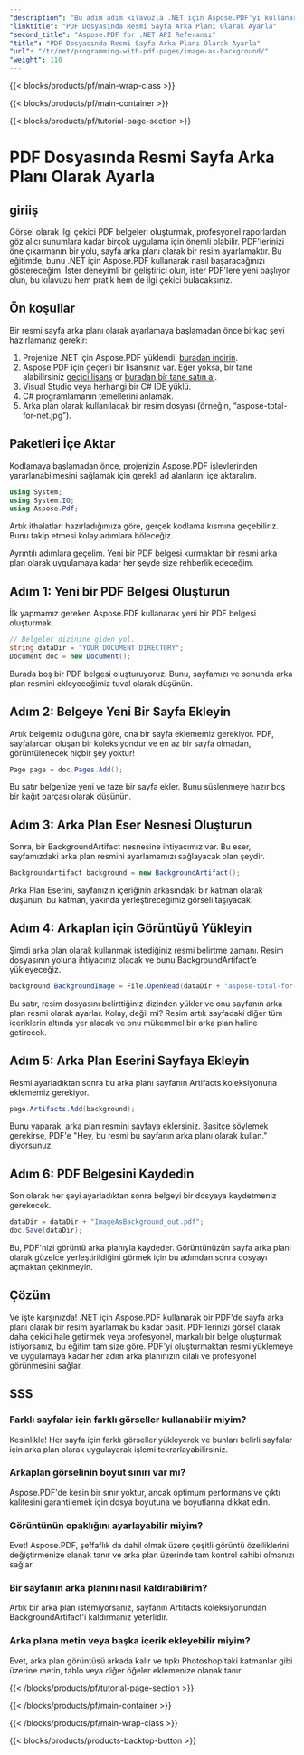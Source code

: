 ```yaml
---
"description": "Bu adım adım kılavuzla .NET için Aspose.PDF'yi kullanarak bir PDF'de sayfa arka planı olarak bir resmi nasıl ayarlayacağınızı öğrenin. Profesyonel, görsel olarak çekici belgeler oluşturun."
"linktitle": "PDF Dosyasında Resmi Sayfa Arka Planı Olarak Ayarla"
"second_title": "Aspose.PDF for .NET API Referansı"
"title": "PDF Dosyasında Resmi Sayfa Arka Planı Olarak Ayarla"
"url": "/tr/net/programming-with-pdf-pages/image-as-background/"
"weight": 110
---
```


{{< blocks/products/pf/main-wrap-class >}}

{{< blocks/products/pf/main-container >}}

{{< blocks/products/pf/tutorial-page-section >}}

# PDF Dosyasında Resmi Sayfa Arka Planı Olarak Ayarla

## giriiş

Görsel olarak ilgi çekici PDF belgeleri oluşturmak, profesyonel raporlardan göz alıcı sunumlara kadar birçok uygulama için önemli olabilir. PDF'lerinizi öne çıkarmanın bir yolu, sayfa arka planı olarak bir resim ayarlamaktır. Bu eğitimde, bunu .NET için Aspose.PDF kullanarak nasıl başaracağınızı göstereceğim. İster deneyimli bir geliştirici olun, ister PDF'lere yeni başlıyor olun, bu kılavuzu hem pratik hem de ilgi çekici bulacaksınız.

## Ön koşullar

Bir resmi sayfa arka planı olarak ayarlamaya başlamadan önce birkaç şeyi hazırlamanız gerekir:

1. Projenize .NET için Aspose.PDF yüklendi. [buradan indirin](https://releases.aspose.com/pdf/net/).
2. Aspose.PDF için geçerli bir lisansınız var. Eğer yoksa, bir tane alabilirsiniz [geçici lisans](https://purchase.aspose.com/tempveyaary-license/) or [buradan bir tane satın al](https://purchase.aspose.com/buy).
3. Visual Studio veya herhangi bir C# IDE yüklü.
4. C# programlamanın temellerini anlamak.
5. Arka plan olarak kullanılacak bir resim dosyası (örneğin, “aspose-total-for-net.jpg”).

## Paketleri İçe Aktar

Kodlamaya başlamadan önce, projenizin Aspose.PDF işlevlerinden yararlanabilmesini sağlamak için gerekli ad alanlarını içe aktaralım.

```csharp
using System;
using System.IO;
using Aspose.Pdf;
```

Artık ithalatları hazırladığımıza göre, gerçek kodlama kısmına geçebiliriz. Bunu takip etmesi kolay adımlara böleceğiz.

Ayrıntılı adımlara geçelim. Yeni bir PDF belgesi kurmaktan bir resmi arka plan olarak uygulamaya kadar her şeyde size rehberlik edeceğim.

## Adım 1: Yeni bir PDF Belgesi Oluşturun

İlk yapmamız gereken Aspose.PDF kullanarak yeni bir PDF belgesi oluşturmak.

```csharp
// Belgeler dizinine giden yol.
string dataDir = "YOUR DOCUMENT DIRECTORY";
Document doc = new Document();
```

Burada boş bir PDF belgesi oluşturuyoruz. Bunu, sayfamızı ve sonunda arka plan resmini ekleyeceğimiz tuval olarak düşünün.

## Adım 2: Belgeye Yeni Bir Sayfa Ekleyin

Artık belgemiz olduğuna göre, ona bir sayfa eklememiz gerekiyor. PDF, sayfalardan oluşan bir koleksiyondur ve en az bir sayfa olmadan, görüntülenecek hiçbir şey yoktur!

```csharp
Page page = doc.Pages.Add();
```

Bu satır belgenize yeni ve taze bir sayfa ekler. Bunu süslenmeye hazır boş bir kağıt parçası olarak düşünün.

## Adım 3: Arka Plan Eser Nesnesi Oluşturun

Sonra, bir BackgroundArtifact nesnesine ihtiyacımız var. Bu eser, sayfamızdaki arka plan resmini ayarlamamızı sağlayacak olan şeydir.

```csharp
BackgroundArtifact background = new BackgroundArtifact();
```

Arka Plan Eserini, sayfanızın içeriğinin arkasındaki bir katman olarak düşünün; bu katman, yakında yerleştireceğimiz görseli taşıyacak.

## Adım 4: Arkaplan için Görüntüyü Yükleyin

Şimdi arka plan olarak kullanmak istediğiniz resmi belirtme zamanı. Resim dosyasının yoluna ihtiyacınız olacak ve bunu BackgroundArtifact'e yükleyeceğiz.

```csharp
background.BackgroundImage = File.OpenRead(dataDir + "aspose-total-for-net.jpg");
```

Bu satır, resim dosyasını belirttiğiniz dizinden yükler ve onu sayfanın arka plan resmi olarak ayarlar. Kolay, değil mi? Resim artık sayfadaki diğer tüm içeriklerin altında yer alacak ve onu mükemmel bir arka plan haline getirecek.

## Adım 5: Arka Plan Eserini Sayfaya Ekleyin

Resmi ayarladıktan sonra bu arka planı sayfanın Artifacts koleksiyonuna eklememiz gerekiyor.

```csharp
page.Artifacts.Add(background);
```

Bunu yaparak, arka plan resmini sayfaya eklersiniz. Basitçe söylemek gerekirse, PDF'e "Hey, bu resmi bu sayfanın arka planı olarak kullan." diyorsunuz.

## Adım 6: PDF Belgesini Kaydedin

Son olarak her şeyi ayarladıktan sonra belgeyi bir dosyaya kaydetmeniz gerekecek.

```csharp
dataDir = dataDir + "ImageAsBackground_out.pdf";
doc.Save(dataDir);
```

Bu, PDF'nizi görüntü arka planıyla kaydeder. Görüntünüzün sayfa arka planı olarak güzelce yerleştirildiğini görmek için bu adımdan sonra dosyayı açmaktan çekinmeyin.

## Çözüm

Ve işte karşınızda! .NET için Aspose.PDF kullanarak bir PDF'de sayfa arka planı olarak bir resim ayarlamak bu kadar basit. PDF'lerinizi görsel olarak daha çekici hale getirmek veya profesyonel, markalı bir belge oluşturmak istiyorsanız, bu eğitim tam size göre. PDF'yi oluşturmaktan resmi yüklemeye ve uygulamaya kadar her adım arka planınızın cilalı ve profesyonel görünmesini sağlar.

## SSS

### Farklı sayfalar için farklı görseller kullanabilir miyim?
Kesinlikle! Her sayfa için farklı görseller yükleyerek ve bunları belirli sayfalar için arka plan olarak uygulayarak işlemi tekrarlayabilirsiniz.

### Arkaplan görselinin boyut sınırı var mı?
Aspose.PDF'de kesin bir sınır yoktur, ancak optimum performans ve çıktı kalitesini garantilemek için dosya boyutuna ve boyutlarına dikkat edin.

### Görüntünün opaklığını ayarlayabilir miyim?
Evet! Aspose.PDF, şeffaflık da dahil olmak üzere çeşitli görüntü özelliklerini değiştirmenize olanak tanır ve arka plan üzerinde tam kontrol sahibi olmanızı sağlar.

### Bir sayfanın arka planını nasıl kaldırabilirim?
Artık bir arka plan istemiyorsanız, sayfanın Artifacts koleksiyonundan BackgroundArtifact'i kaldırmanız yeterlidir.

### Arka plana metin veya başka içerik ekleyebilir miyim?
Evet, arka plan görüntüsü arkada kalır ve tıpkı Photoshop'taki katmanlar gibi üzerine metin, tablo veya diğer öğeler eklemenize olanak tanır.

{{< /blocks/products/pf/tutorial-page-section >}}

{{< /blocks/products/pf/main-container >}}

{{< /blocks/products/pf/main-wrap-class >}}

{{< blocks/products/products-backtop-button >}}